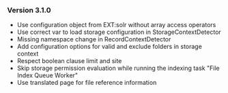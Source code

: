 ### Version 3.1.0

- Use configuration object from EXT:solr without array access operators
- Use correct var to load storage configuration in StorageContextDetector
- Missing namespace change in RecordContextDetector
- Add configuration options for valid and exclude folders in storage context
- Respect boolean clause limit and site
- Skip storage permission evaluation while running the indexing task "File Index Queue Worker"
- Use translated page for file reference information
